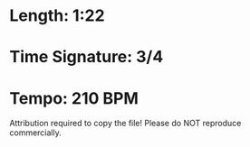 # Length: 1:22
# Time Signature: 3/4
# Tempo: 210 BPM

Attribution required to copy the file!
Please do NOT reproduce commercially.
